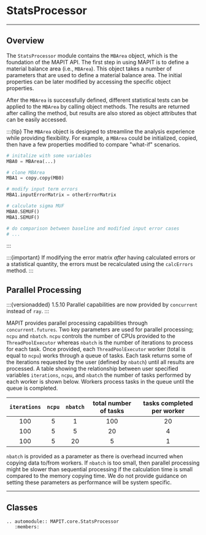 # StatsProcessor
---

## Overview

The `StatsProcessor` module contains the `MBArea` object, which is the foundation of the MAPIT API.
 The first step in using MAPIT is to define a material balance area (i.e., `MBArea`). This object takes a 
 number of parameters that are used to define a material balance area. The initial properties can
  be later modified by accessing the specific object properties.

After the `MBArea` is successfully defined, different statistical tests can be applied to
the `MBArea` by calling object methods. The results are returned after calling the method,
but results are also stored as object attributes that can be easily accessed. 
   
:::{tip}
The `MBArea` object is designed to streamline the analysis experience while
providing flexibility. For example, a `MBArea` could be initialized, copied,
then have a few properties modified to compare "what-if" scenarios. 
```python
# initalize with some variables
MBA0 = MBArea(...) 

# clone MBArea
MBA1 = copy.copy(MB0) 

# modify input term errors
MBA1.inputErrorMatrix = otherErrorMatrix 

# calculate sigma MUF
MBA0.SEMUF()
MBA1.SEMUF()

# do comparison between baseline and modified input error cases
# ...
```
:::

:::{important}
If modifying the error matrix *after* having calculated errors or a statistical quantity, the errors must be recalculated using the `calcErrors` method. 
:::

## Parallel Processing

:::{versionadded} 1.5.10
   Parallel capabilities are now provided by `concurrent` instead of `ray`.
:::

MAPIT provides parallel processing capabilities through `concurrent.futures`. Two key parameters are used for parallel processing; `ncpu` and `nbatch`. `ncpu` controls the number of CPUs provided to the `ThreadPoolExecutor` whereas `nbatch` is the number of iterations to process for each task. Once provided, each `ThreadPoolExecutor` worker (total is equal to `ncpu`) works through a queue of tasks. Each task returns some of the iterations requested by the user (defined by `nbatch`) until all results are processed. A table showing the relationship between user specified variables `iterations`, `ncpu`, and `nbatch` the number of tasks performed by each worker is shown below. Workers process tasks in the queue until the queue is completed. 

| `iterations` | `ncpu` | `nbatch` | total number of tasks | tasks completed per worker |
|  :---:  |  :---:  |  :---:  |  :---:  | :---:  |
| 100 | 5 | 1 | 100 | 20 |
| 100 | 5 | 5 | 20 | 4 |
| 100 | 5 | 20 | 5 | 1 |

`nbatch` is provided as a parameter as there is overhead incurred when copying data to/from workers. If `nbatch` is too small, then parallel processing might be slower than sequential processing if the calculation time is small compared to the memory copying time. We do not provide guidance on setting these parameters as performance will be system specific. 

---

## Classes

```{eval-rst}  
.. automodule:: MAPIT.core.StatsProcessor
   :members:
```